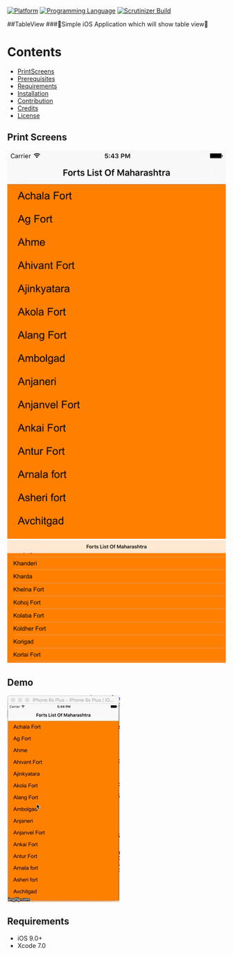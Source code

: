 [![Platform](https://img.shields.io/badge/platform-ios-lightgrey.svg)]()
[![Programming Language](https://img.shields.io/badge/language-objective--c-ff69b4.svg)]()
[![Scrutinizer Build](https://img.shields.io/scrutinizer/build/g/filp/whoops.svg?maxAge=2592000)]()

##TableView 
###:triangular_flag_on_post:Simple iOS Application which will show table view:triangular_flag_on_post:

# Contents

-	[PrintScreens](#PrintScreens)
-	[Prerequisites](#prerequisites)
-	[Requirements](#requirements)
-	[Installation](#installation)
-	[Contribution](#contribution)
-	[Credits](#credits)
-	[License](#license)



## Print Screens

![1](https://github.com/ssamgir/SSSimpleTableView/blob/master/Images/Simulator%20Screen%20Shot%2014-Aug-2016%2C%205.43.24%20PM.png)
![2](https://github.com/ssamgir/SSSimpleTableView/blob/master/Images/Simulator%20Screen%20Shot%2014-Aug-2016%2C%206.00.30%20PM.png)




## Demo

![DEMO]( https://github.com/ssamgir/SSSimpleTableView/blob/master/Images/18wuag.gif)


## Requirements
* iOS 9.0+
* Xcode 7.0

